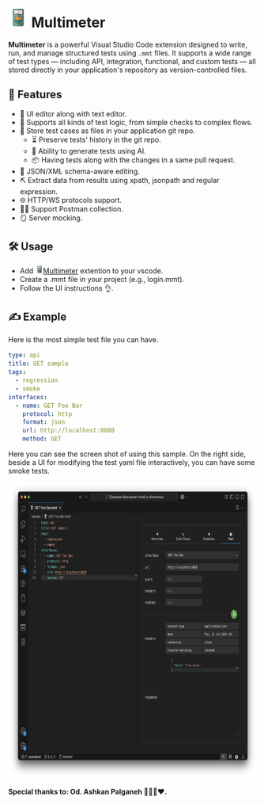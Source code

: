 # <img src="res/icon.png" alt="Multimeter Logo" width="40" height="40"/> Multimeter

**Multimeter** is a powerful Visual Studio Code extension designed to write, run, and manage structured tests using `.mmt` files. It supports a wide range of test types — including API, integration, functional, and custom tests — all stored directly in your application's repository as version-controlled files.

## 🚀 Features

- 🧩 UI editor along with text editor.
- 🧪 Supports all kinds of test logic, from simple checks to complex flows.
- 💾 Store test cases as files in your application git repo.
  - ⏳ Preserve tests' history in the git repo.
  - 🤖 Ability to generate tests using AI.
  - 📦 Having tests along with the changes in a same pull request.
- 🧱 JSON/XML schema-aware editing.
- ⛏️ Extract data from results using xpath, jsonpath and regular expression.
- 🌐 HTTP/WS protocols support.
- 🧑‍🚀 Support Postman collection.
- 🪞 Server mocking.

## 🛠️ Usage
- Add <img src="res/icon.png" alt="Multimeter Logo" width="16" height="16"/>[Multimeter](https://marketplace.visualstudio.com/items?itemName=mshobeyri.multimeter) extention to your vscode.
- Create a .mmt file in your project (e.g., login.mmt).
- Follow the UI instructions 👌.

## ✍️ Example

Here is the most simple test file you can have.
```yaml
type: api
title: GET sample
tags:
  - regression
  - smoke
interfaces:
  - name: GET Foo Bar
    protocol: http
    format: json
    url: http://localhost:8080
    method: GET
```

Here you can see the screen shot of using this sample. On the right side, beside a UI for modifying the test yaml file interactively, you can have some smoke tests.

<img src="screenshots/simple_get.png" alt="Multimeter simple get" width="800" height="600"/> 

**Special thanks to: Od. Ashkan Palganeh 👨🏻‍🦱♥️.**
